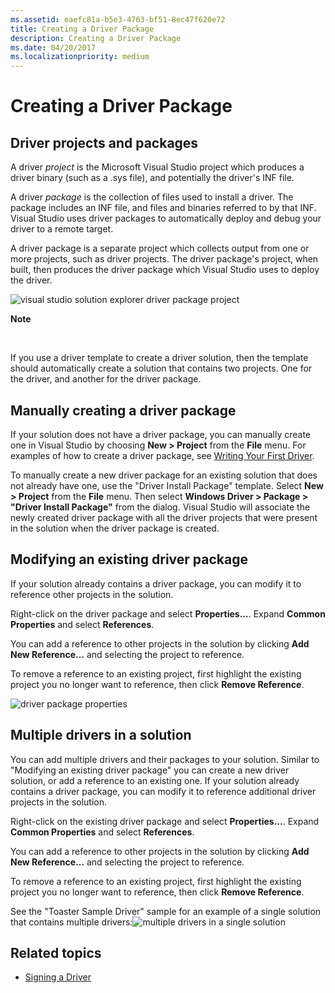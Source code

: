 ```yaml
---
ms.assetid: eaefc81a-b5e3-4763-bf51-8ec47f620e72
title: Creating a Driver Package
description: Creating a Driver Package
ms.date: 04/20/2017
ms.localizationpriority: medium
---
```


# Creating a Driver Package

## <span id="Driver_projects_and_packages"></span><span id="driver_projects_and_packages"></span><span id="DRIVER_PROJECTS_AND_PACKAGES"></span>Driver projects and packages


A driver *project* is the Microsoft Visual Studio project which produces a driver binary (such as a .sys file), and potentially the driver's INF file.

A driver *package* is the collection of files used to install a driver. The package includes an INF file, and files and binaries referred to by that INF. Visual Studio uses driver packages to automatically deploy and debug your driver to a remote target.

A driver package is a separate project which collects output from one or more projects, such as driver projects. The driver package's project, when built, then produces the driver package which Visual Studio uses to deploy the driver.

![visual studio solution explorer driver package project](images/VsSlnExplorer.png)

**Note**  

 

If you use a driver template to create a driver solution, then the template should automatically create a solution that contains two projects. One for the driver, and another for the driver package.
## <span id="Manually_creating_a_driver_package"></span><span id="manually_creating_a_driver_package"></span><span id="MANUALLY_CREATING_A_DRIVER_PACKAGE"></span>Manually creating a driver package


If your solution does not have a driver package, you can manually create one in Visual Studio by choosing **New &gt; Project** from the **File** menu. For examples of how to create a driver package, see [Writing Your First Driver](https://msdn.microsoft.com/Library/Windows/Hardware/Ff554811).

To manually create a new driver package for an existing solution that does not already have one, use the "Driver Install Package" template. Select **New &gt; Project** from the **File** menu. Then select **Windows Driver &gt; Package &gt; "Driver Install Package"** from the dialog. Visual Studio will associate the newly created driver package with all the driver projects that were present in the solution when the driver package is created.

## <span id="Modifying_an_existing_driver_package"></span><span id="modifying_an_existing_driver_package"></span><span id="MODIFYING_AN_EXISTING_DRIVER_PACKAGE"></span>Modifying an existing driver package


If your solution already contains a driver package, you can modify it to reference other projects in the solution.

Right-click on the driver package and select **Properties...**. Expand **Common Properties** and select **References**.

You can add a reference to other projects in the solution by clicking **Add New Reference...** and selecting the project to reference.

To remove a reference to an existing project, first highlight the existing project you no longer want to reference, then click **Remove Reference**.

![driver package properties](images/VsDrvrPkgProps.png)

## <span id="Multiple_drivers_in_a_solution"></span><span id="multiple_drivers_in_a_solution"></span><span id="MULTIPLE_DRIVERS_IN_A_SOLUTION"></span>Multiple drivers in a solution


You can add multiple drivers and their packages to your solution. Similar to "Modifying an existing driver package" you can create a new driver solution, or add a reference to an existing one. If your solution already contains a driver package, you can modify it to reference additional driver projects in the solution.

Right-click on the existing driver package and select **Properties...**. Expand **Common Properties** and select **References**.

You can add a reference to other projects in the solution by clicking **Add New Reference...** and selecting the project to reference.

To remove a reference to an existing project, first highlight the existing project you no longer want to reference, then click **Remove Reference**.

See the "Toaster Sample Driver" sample for an example of a single solution that contains multiple drivers:![multiple drivers in a single solution](images/MultipleDriversSingleSolution.png)

## <span id="related_topics"></span>Related topics


* [Signing a Driver](signing-a-driver.md)
 

 






